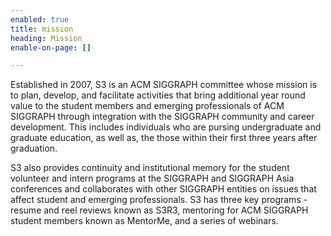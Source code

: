 ```yaml
---
enabled: true
title: mission
heading: Mission
enable-on-page: []

---
```

Established in 2007, S3 is an ACM SIGGRAPH committee whose mission is to plan, develop, and facilitate activities that bring additional year round value to the student members and emerging professionals of ACM SIGGRAPH through integration with the SIGGRAPH community and career development. This includes individuals who are pursing undergraduate and graduate education, as well as, the those within their first three years after graduation.

S3 also provides continuity and institutional memory for the student volunteer and intern programs at the SIGGRAPH and SIGGRAPH Asia conferences and collaborates with other SIGGRAPH entities on issues that affect student and emerging professionals. S3 has three key programs - resume and reel reviews known as S3R3, mentoring for ACM SIGGRAPH student members known as MentorMe, and a series of webinars.